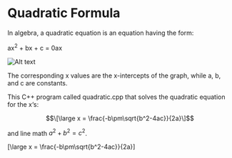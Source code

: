 # Quadratic Formula
In algebra, a quadratic equation is an equation having the form:

ax<sup>2</sup> + bx + c = 0ax 

![Alt text](https://content.codecademy.com/courses/learn-cpp/variables/graph.gif)

The corresponding x values are the x-intercepts of the graph, while a, b, and c are constants.

This C++ program called quadratic.cpp that solves the quadratic equation for the x‘s:


```math
\[\large x = \frac{-b\pm\sqrt{b^2-4ac}}{2a}\]
```
and line math $`a^2 + b^2 = c^2`$.

\[\large x = \frac{-b\pm\sqrt{b^2-4ac}}{2a}\]

